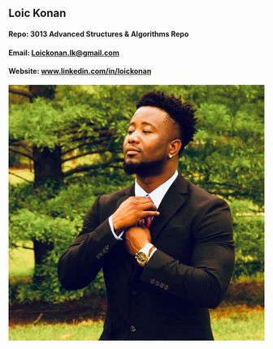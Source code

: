 ## Loic Konan
#### Repo: 3013 Advanced Structures & Algorithms Repo
#### Email: Loickonan.lk@gmail.com
#### Website: www.linkedin.com/in/loickonan
![text if link is broke](pic.png)
